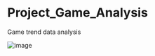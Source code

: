# Project_Game_Analysis
Game trend data analysis

![image](https://user-images.githubusercontent.com/102212281/164220175-67a044bd-fc6f-407d-b4f0-d0ef56aa2113.png)
